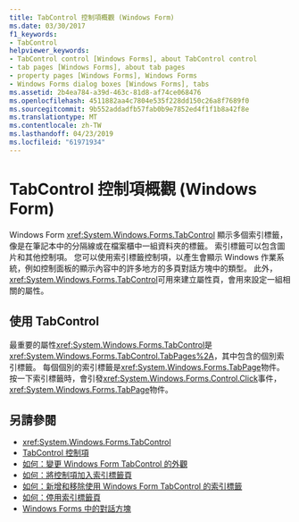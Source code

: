 ```yaml
---
title: TabControl 控制項概觀 (Windows Form)
ms.date: 03/30/2017
f1_keywords:
- TabControl
helpviewer_keywords:
- TabControl control [Windows Forms], about TabControl control
- tab pages [Windows Forms], about tab pages
- property pages [Windows Forms], Windows Forms
- Windows Forms dialog boxes [Windows Forms], tabs
ms.assetid: 2b4ea784-a39d-463c-81d8-af74ce068476
ms.openlocfilehash: 4511882aa4c7804e535f228dd150c26a8f7689f0
ms.sourcegitcommit: 9b552addadfb57fab0b9e7852ed4f1f1b8a42f8e
ms.translationtype: MT
ms.contentlocale: zh-TW
ms.lasthandoff: 04/23/2019
ms.locfileid: "61971934"
---
```

# <a name="tabcontrol-control-overview-windows-forms"></a>TabControl 控制項概觀 (Windows Form)
Windows Form <xref:System.Windows.Forms.TabControl> 顯示多個索引標籤，像是在筆記本中的分隔線或在檔案櫃中一組資料夾的標籤。 索引標籤可以包含圖片和其他控制項。 您可以使用索引標籤控制項，以產生會顯示 Windows 作業系統，例如控制面板的顯示內容中的許多地方的多頁對話方塊中的類型。 此外，<xref:System.Windows.Forms.TabControl>可用來建立屬性頁，會用來設定一組相關的屬性。  
  
## <a name="working-with-tabcontrol"></a>使用 TabControl  
 最重要的屬性<xref:System.Windows.Forms.TabControl>是<xref:System.Windows.Forms.TabControl.TabPages%2A>，其中包含的個別索引標籤。 每個個別的索引標籤是<xref:System.Windows.Forms.TabPage>物件。 按一下索引標籤時，會引發<xref:System.Windows.Forms.Control.Click>事件，<xref:System.Windows.Forms.TabPage>物件。  
  
## <a name="see-also"></a>另請參閱

- <xref:System.Windows.Forms.TabControl>
- [TabControl 控制項](tabcontrol-control-windows-forms.md)
- [如何：變更 Windows Form TabControl 的外觀](how-to-change-the-appearance-of-the-windows-forms-tabcontrol.md)
- [如何：將控制項加入索引標籤頁](how-to-add-a-control-to-a-tab-page.md)
- [如何：新增和移除使用 Windows Form TabControl 的索引標籤](how-to-add-and-remove-tabs-with-the-windows-forms-tabcontrol.md)
- [如何：停用索引標籤頁](how-to-disable-tab-pages.md)
- [Windows Forms 中的對話方塊](../dialog-boxes-in-windows-forms.md)
